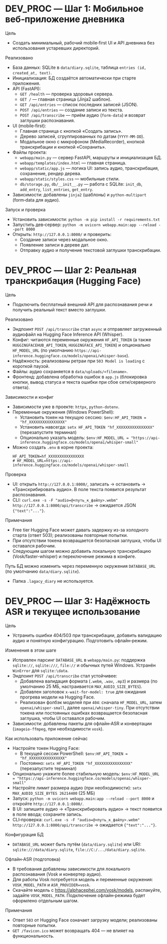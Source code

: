 # DEV_PROC — Шаг 1: Мобильное веб‑приложение дневника

Цель
- Создать минимальный, рабочий mobile‑first UI и API дневника без использования устаревших директорий.

Реализовано
- База данных: SQLite в `data/diary.sqlite`, таблица `entries (id, created_at, text)`.
- Инициализация: БД создаётся автоматически при старте приложения.
- API (FastAPI):
  - `GET /health` — проверка здоровья сервера.
  - `GET /` — главная страница (Jinja2 шаблон).
  - `GET /api/entries` — список последних записей (JSON).
  - `POST /api/entries` — создание записи из текста.
  - `POST /api/transcribe` — приём аудио (`form-data`) и возврат заглушки распознавания.
- UI (mobile‑first):
  - Главная страница с кнопкой «Создать запись».
  - Дерево записей, сгруппированных по датам (`YYYY-MM-DD`).
  - Модальное окно с микрофоном (MediaRecorder), кнопкой транскрибации и кнопкой «Сохранить».
- Файлы проекта:
  - `webapp/main.py` — сервер FastAPI, маршруты и инициализация БД.
  - `webapp/templates/index.html` — главная страница.
  - `webapp/static/app.js` — логика UI: запись аудио, транскрибация, сохранение, рендер дерева.
  - `webapp/static/styles.css` — мобильные стили.
  - `db/storage.py`, `db/__init__.py` — работа с SQLite: `init_db`, `add_entry`, `list_entries`, `get_entry`.
- Зависимости: добавлены `jinja2` (шаблоны) и `python-multipart` (form‑data для аудио).

Запуск и проверка
- Установить зависимости: `python -m pip install -r requirements.txt`
- Запустить дев‑сервер: `python -m uvicorn webapp.main:app --reload --port 8000`
- Открыть: `http://127.0.0.1:8000/` и проверить:
  - Создание записи через модальное окно.
  - Появление записи в дереве дат.
  - Отправку аудио и получение текстовой заглушки транскрибации.

# DEV_PROC — Шаг 2: Реальная транскрибация (Hugging Face)

Цель
- Подключить бесплатный внешний API для распознавания речи и получить реальный текст вместо заглушки.

Реализовано
- Эндпоинт `POST /api/transcribe` стал `async` и отправляет загруженный аудиофайл на Hugging Face Inference API (Whisper).
- Конфиг: читаются переменные окружения `HF_API_TOKEN` (а также `HUGGINGFACEHUB_API_TOKEN`, `HUGGINGFACE_API_TOKEN`) и опционально `HF_MODEL_URL` (по умолчанию `https://api-inference.huggingface.co/models/openai/whisper-base`).
- Надёжность: реализованы ретраи при `503 Model is loading` с короткой паузой.
- Файлы: аудио сохраняется в `data/uploads/<filename>`.
- Фронтенд: добавлена обработка ошибок в `app.js` (блокировка кнопки, вывод статуса и текста ошибки при сбое сети/серверного ответа).

Зависимости и конфиг
- Зависимости уже в проекте: `httpx`, `python-dotenv`.
- Переменные окружения (Windows PowerShell):
  - Установить токен на текущую сессию: ``$env:HF_API_TOKEN = "hf_XXXXXXXXXXXXXXXX"``
  - Установить навсегда: ``setx HF_API_TOKEN "hf_XXXXXXXXXXXXXXXX"`` (перезапустите терминал)
  - Опционально указать модель: ``$env:HF_MODEL_URL = "https://api-inference.huggingface.co/models/openai/whisper-small"``
- Можно создать `.env` в корне проекта:
  ```
  HF_API_TOKEN=hf_XXXXXXXXXXXXXXXX
  # HF_MODEL_URL=https://api-inference.huggingface.co/models/openai/whisper-small
  ```

Проверка
- UI: открыть `http://127.0.0.1:8000/`, записать → остановить → «Транскрибировать аудио». В поле текста появится результат распознавания.
- CLI: ``curl.exe -s -F "audio=@<путь_к_файлу>.webm" http://127.0.0.1:8000/api/transcribe`` → ожидается JSON `{"text":"..."}`.

Примечания
- Free tier Hugging Face может давать задержку из-за холодного старта (ответ 503); реализованы повторные попытки.
- При отсутствии токена возвращается безопасная заглушка, чтобы UI оставался рабочим.
- Следующим шагом можно добавить локальную транскрибацию (Vosk/faster-whisper) и переключение режима в конфиге.

Путь БД можно изменить через переменную окружения `DATABASE_URL` (по умолчанию `data/diary.sqlite`).
- Папка `.lagacy_diary` не используется.

# DEV_PROC — Шаг 3: Надёжность ASR и текущее использование

Цель
- Устранить ошибки 404/503 при транскрибации, добавить валидацию аудио и понятную конфигурацию. Подготовить офлайн‑режим.

Изменения в этом шаге
- Исправлен парсинг `DATABASE_URL` в `webapp/main.py`: поддержка `sqlite://`, `sqlite:///`, `file://` и обычных путей Windows. Устранён `WinError` для `sqlite:\data`.
- Эндпоинт `POST /api/transcribe` стал устойчивее:
  - Добавлена валидация формата (`.webm`, `.wav`, `.mp3`) и размера (по умолчанию 25 МБ, настраивается `MAX_AUDIO_SIZE_BYTES`).
  - Добавлен заголовок `x-wait-for-model: true` для ожидания прогрева модели на Hugging Face.
  - Реализован фолбэк моделей при `404`: сначала `HF_MODEL_URL`, затем `openai/whisper-small`, далее `openai/whisper-tiny`. При отсутствии токена или постоянных ошибках возвращается безопасная заглушка, чтобы UI оставался рабочим.
- Зависимости: добавлены пакеты для офлайн‑ASR и конвертации (`imageio-ffmpeg`, при необходимости `vosk`).

Как использовать приложение сейчас
- Настройте токен Hugging Face:
  - В текущей сессии PowerShell: `$env:HF_API_TOKEN = "hf_XXXXXXXXXXXXXXXX"`
  - Постоянно: `setx HF_API_TOKEN "hf_XXXXXXXXXXXXXXXX"` (перезапустите терминал)
- Опционально укажите более стабильную модель: `$env:HF_MODEL_URL = "https://api-inference.huggingface.co/models/openai/whisper-small"`
- Настройте лимит размера аудио (при необходимости): `setx MAX_AUDIO_SIZE_BYTES 26214400` (25 МБ)
- Запуск: `python -m uvicorn webapp.main:app --reload --port 8000` и откройте `http://127.0.0.1:8000/`.
- В UI: запишите аудио → «Транскрибировать аудио» → текст появится в поле ввода; сохраните запись.
- CLI‑проверка: `curl.exe -s -F "audio=@<путь_к_файлу>.webm" http://127.0.0.1:8000/api/transcribe` → ожидается `{"text":"..."}`.

Конфигурация БД
- `DATABASE_URL` может быть путём (`data/diary.sqlite`) или URI: `sqlite:///data/diary.sqlite`, `file://C:/.../data/diary.sqlite`.

Офлайн‑ASR (подготовка)
- В требования добавлены зависимости для локального распознавания (Vosk и конвертер аудио).
- Для работы Vosk потребуется модель и переменные окружения: `VOSK_MODEL_PATH` и `ASR_PROVIDER=vosk`.
- Скачайте модель с https://alphacephei.com/vosk/models, распакуйте, задайте `VOSK_MODEL_PATH`. Подключение офлайн‑режима будет оформлено отдельным шагом.

Примечания
- Ответ `503` от Hugging Face означает загрузку модели; реализованы повторные попытки.
- `GET /favicon.ico` может возвращать 404 — не влияет на функциональность.